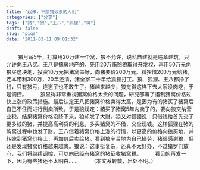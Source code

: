 ```yaml
---
title: "起来，不愿猪奴隶的人们"
categories: ["分享"]
tags: ["猪","狼","王八","狐狸","房"]
draft: false
slug: "pigs"
date: "2011-03-11 09:01:32"
---
```


&nbsp;&nbsp;&nbsp;&nbsp;&nbsp;&nbsp;&nbsp;&nbsp;猪月薪5千，打算用20万建一个窝，狼不允许，说私自建就是违章建筑，只允许向王八买。王八是搞房地产的，先用20万贿赂狼取得开发权，再用50万元向狼买这块地，投资10万元把猪窝盖好，向猪要价200万元。狐狸借200万元给猪，连本带利300万，20年还清，猪全家二十年给狐狸打工。狼、狐狸、王八都挣了钱，只有猪亏，连崽子也不敢生了。猪越来越少，狼觉得这样下去大家没肉吃，于是调控。
&nbsp;&nbsp;&nbsp;&nbsp;&nbsp;&nbsp;&nbsp;&nbsp;狼显得非常重视猪窝价格太贵的问题，研究部署了遏制猪窝价格过快上涨的政策措施。最后认定王八把猪窝价格卖得太高，是因为有的猪买了猪窝后自己不住而进行倒卖所致。于是狼规定：猪买了猪窝5年内卖了的，要向狼交纳营业税。结果猪窝价格没降下来，狼却发了大财。狼又对狐狸说：只借钱给首先交了更多钱的猪，并提高高利贷的利息，多买猪窝的不借，交全现钱。这样狐狸在猪的购窝过程中也发了财。王八借着猪窝价格上涨的行情，以更高的价格向狼买地，并转嫁到猪窝价格上，再加价后卖给猪。看到狼辛苦地为自己操劳，猪很感谢狼，但还是发现猪窝价格越来越贵。狼说：这事挺复杂，还真不太好办，不过猪罗们放心，我们将继续调控，可以向已经有猪窝的猪征收猪窝税。
&nbsp;&nbsp;&nbsp;&nbsp;&nbsp;&nbsp;&nbsp;&nbsp;看见的再发一下，因为有些猪还不太明白……
&nbsp;&nbsp;&nbsp;&nbsp;&nbsp;&nbsp;&nbsp;&nbsp;（本文系转载，出处不明。）
